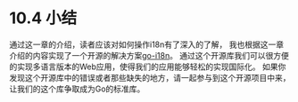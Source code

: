 # 10.4 小结
通过这一章的介绍，读者应该对如何操作i18n有了深入的了解，
我也根据这一章介绍的内容实现了一个开源的解决方案[go-i18n](https://github.com/astaxie/go-i18n)。
通过这个开源库我们可以很方便的实现多语言版本的Web应用，使得我们的应用能够轻松的实现国际化。
如果你发现这个开源库中的错误或者那些缺失的地方，请一起参与到这个开源项目中来，让我们的这个库争取成为Go的标准库。

